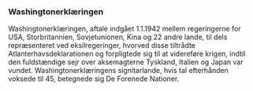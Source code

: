 ### Washingtonerklæringen


Washingtonerklæringen, aftale indgået 1.1.1942 mellem regeringerne for USA, Storbritannien, Sovjetunionen, Kina og 22 andre lande, til dels repræsenteret ved eksilregeringer, hvorved disse tiltrådte Atlanterhavsdeklarationen og forpligtede sig til at videreføre krigen, indtil den fuldstændige sejr over aksemagterne Tyskland, Italien og Japan var vundet. Washingtonerklæringens signitarlande, hvis tal efterhånden voksede til 45, betegnede sig De Forenede Nationer.
